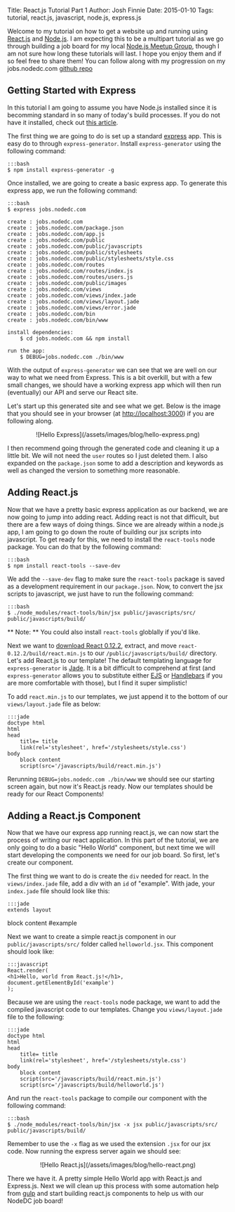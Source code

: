 Title: React.js Tutorial Part 1
Author: Josh Finnie
Date: 2015-01-10
Tags: tutorial, react.js, javascript, node.js, express.js

Welcome to my tutorial on how to get a website up and running using [React.js](http://facebook.github.io/react/) and [Node.js](http://nodejs.org/). I am expecting this to be a multipart tutorial as we go through building a job board for my local [Node.js Meetup Group](), though I am not sure how long these tutorials will last. I hope you enjoy them and if so feel free to share them! You can follow along with my progression on my jobs.nodedc.com [github repo](https://github.com/joshfinnie/jobs.nodedc.com)

## Getting Started with Express

In this tutorial I am going to assume you have Node.js installed since it is becomming standard in so many of today's build processes. If you do not have it installed, check out [this article](http://howtonode.org/how-to-install-nodejs).

The first thing we are going to do is set up a standard [express](http://expressjs.com/) app. This is easy do to through `express-generator`. Install `express-generator` using the following command:

    :::bash
    $ npm install express-generator -g

Once installed, we are going to create a basic express app. To generate this express app, we run the following command:

    :::bash
    $ express jobs.nodedc.com

    create : jobs.nodedc.com
    create : jobs.nodedc.com/package.json
    create : jobs.nodedc.com/app.js
    create : jobs.nodedc.com/public
    create : jobs.nodedc.com/public/javascripts
    create : jobs.nodedc.com/public/stylesheets
    create : jobs.nodedc.com/public/stylesheets/style.css
    create : jobs.nodedc.com/routes
    create : jobs.nodedc.com/routes/index.js
    create : jobs.nodedc.com/routes/users.js
    create : jobs.nodedc.com/public/images
    create : jobs.nodedc.com/views
    create : jobs.nodedc.com/views/index.jade
    create : jobs.nodedc.com/views/layout.jade
    create : jobs.nodedc.com/views/error.jade
    create : jobs.nodedc.com/bin
    create : jobs.nodedc.com/bin/www

    install dependencies:
        $ cd jobs.nodedc.com && npm install

    run the app:
        $ DEBUG=jobs.nodedc.com ./bin/www

With the output of `express-generator` we can see that we are well on our way to what we need from Express. This is a bit overkill, but with a few small changes, we should have a working express app which will then run (eventually) our API and serve our React site.

Let's start up this generated site and see what we get. Below is the image that you should see in your browser (at [http://localhost:3000](http://localhost:3000)) if you are following along.

<center>![Hello Express](/assets/images/blog/hello-express.png)</center>

I then recommend going through the generated code and cleaning it up a little bit. We will not need the `user` routes so I just deleted them. I also expanded on the `package.json` some to add a description and keywords as well as changed the version to something more reasonable.


## Adding React.js

Now that we have a pretty basic express application as our backend, we are now going to jump into adding react. Adding react is not that difficult, but there are a few ways of doing things. Since we are already within a node.js app, I am going to go down the route of building our jsx scripts into javascript. To get ready for this, we need to install the `react-tools` node package. You can do that by the following command:

    :::bash
    $ npm install react-tools --save-dev

We add the `--save-dev` flag to make sure the `react-tools` package is saved as a development requirement in our `package.json`. Now, to convert the jsx scripts to javascript, we just have to run the following command:

    :::bash
    $ ./node_modules/react-tools/bin/jsx public/javascripts/src/ public/javascripts/build/

** Note: ** You could also install `react-tools` globlally if you'd like.

Next we want to [download React 0.12.2](http://facebook.github.io/react/downloads/react-0.12.2.zip), extract, and move `react-0.12.2/build/react.min.js` to our `/public/javascripts/build/` directory. Let's add React.js to our template! The default templating language for `express-generator` is [Jade](http://jade-lang.com/). It is a bit difficult to comprehend at first (and `express-generator` allows you to substitute either [EJS](http://www.embeddedjs.com/) or [Handlebars](http://handlebarsjs.com/) if you are more comfortable with those), but I find it super simplistic!

To add `react.min.js` to our templates, we just append it to the bottom of our `views/layout.jade` file as below:

    :::jade
    doctype html
    html
    head
        title= title
        link(rel='stylesheet', href='/stylesheets/style.css')
    body
        block content
        script(src='/javascripts/build/react.min.js')

Rerunning `DEBUG=jobs.nodedc.com ./bin/www` we should see our starting screen again, but now it's React.js ready. Now our templates should be ready for our React Components!

## Adding a React.js Component

Now that we have our express app running react.js, we can now start the process of writing our react application. In this part of the tutorial, we are only going to do a basic "Hello World" component, but next time we will start developing the components we need for our job board. So first, let's create our component.

The first thing we want to do is create the `div` needed for react. In the `views/index.jade` file, add a div with an `id` of "example". With jade, your `index.jade` file should look like this:

    :::jade
    extends layout

block content
  #example

Next we want to create a simple react.js component in our `public/javascripts/src/` folder called `helloworld.jsx`. This component should look like:

    :::javascript
    React.render(
    <h1>Hello, world from React.js!</h1>,
    document.getElementById('example')
    );

Because we are using the `react-tools` node package, we want to add the compiled javascript code to our templates. Change you `views/layout.jade` file to the following:

    :::jade
    doctype html
    html
    head
        title= title
        link(rel='stylesheet', href='/stylesheets/style.css')
    body
        block content
        script(src='/javascripts/build/react.min.js')
        script(src='/javascripts/build/helloworld.js')

And run the `react-tools` package to compile our component with the following command:

    :::bash
    $ ./node_modules/react-tools/bin/jsx -x jsx public/javascripts/src/ public/javascripts/build/

Remember to use the `-x` flag as we used the extension `.jsx` for our jsx code. Now running the express server again we should see:

<center>![Hello React.js](/assets/images/blog/hello-react.png)</center>

There we have it. A pretty simple Hello World app with React.js and Express.js. Next we will clean up this process with some automation help from [gulp](http://gulpjs.com/) and start building react.js components to help us with our NodeDC job board!
